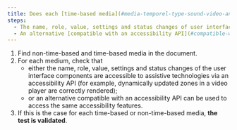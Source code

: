 ```yaml
---
title: Does each [time-based media](#media-temporel-type-sound-video-and-synchronise) and [non-time-based media](#non-time-based-media) meet one of these conditions (excluding special cases)?
steps:
  - The name, role, value, settings and status changes of user interface components are accessible to assistive technologies via an accessibility API.
  - An alternative [compatible with an accessibility API](#compatible-with-assistive-technologies) provides access to the same accessibility features.
---
```


1. Find non-time-based and time-based media in the document.
2. For each medium, check that
   - either the name, role, value, settings and status changes of the user interface components are accessible to assistive technologies via an accessibility API (for example, dynamically updated zones in a video player are correctly rendered);
   - or an alternative compatible with an accessibility API can be used to access the same accessibility features.
3. If this is the case for each time-based or non-time-based media, **the test is validated**.
